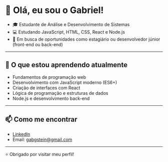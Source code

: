 # 👋 Olá, eu sou o Gabriel!

- 🎓 Estudante de Análise e Desenvolvimento de Sistemas  
- 💻 Estudando JavaScript, HTML, CSS, React e Node.js  
- 🚀 Em busca de oportunidades como estagiário ou desenvolvedor júnior (front-end ou back-end)
  
---

## 🌱 O que estou aprendendo atualmente
- Fundamentos de programação web
- Desenvolvimento com JavaScript moderno (ES6+)
- Criação de interfaces com React
- Lógica de programação e estruturas de dados
- Node.js e desenvolvimento back-end

---

## 📫 Como me encontrar

- [LinkedIn](https://www.linkedin.com/in/gabrielgonçalvesstein)  
- Email: gabgstein@gmail.com
  
---

⭐ Obrigado por visitar meu perfil!
